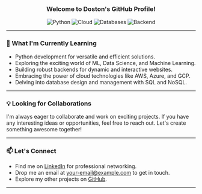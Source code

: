 <div align="center">

  <!-- Add a catchy tagline or introduction -->
  <h3> Welcome to Doston's GitHub Profile! </h3>

  <!-- Add badges to showcase your skills or achievements -->
  <img src="https://img.shields.io/badge/Python-Expert-blue" alt="Python">
  <img src="https://img.shields.io/badge/Cloud-AWS%20%7C%20Azure%20%7C%20GCP-yellow" alt="Cloud">
  <img src="https://img.shields.io/badge/Databases-SQL%20%7C%20NoSQL-orange" alt="Databases">
  <img src="https://img.shields.io/badge/Backend-Django%20%7C%20Flask%20%7C%20Node.js-green" alt="Backend">

</div>

---

### 🌟 What I'm Currently Learning

- Python development for versatile and efficient solutions.
- Exploring the exciting world of ML, Data Science, and Machine Learning.
- Building robust backends for dynamic and interactive websites.
- Embracing the power of cloud technologies like AWS, Azure, and GCP.
- Delving into database design and management with SQL and NoSQL.

---

### 💡 Looking for Collaborations

I'm always eager to collaborate and work on exciting projects. If you have any interesting ideas or opportunities, feel free to reach out. Let's create something awesome together!

---

### 📫 Let's Connect

- Find me on [LinkedIn](isoyev-doston-a6a59525b) for professional networking.
- Drop me an email at [your-email@example.com](packardcod1221@gmail.com) to get in touch.
- Explore my other projects on [GitHub](https://github.com/IsoyevDoston).

---
